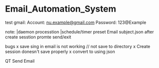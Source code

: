 # Email_Automation_System
test gmail:
    Account: nu.example@gmail.com
    Password: 123@Example
    
note:
    |daemon processtion
    |schedule/timer 
    preset Email subject.json
    after create sesstion promte send/exit

bugs
 x   save sing in email is not working // not save to directory
 x   Create session donesn't save properly
 x    convert to using json
    
        
QT
    Send Email

